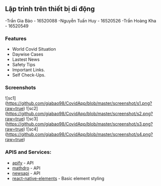 ## Lập trình trên thiết bị di động
-Trần Gia Bảo - 16520088
-Nguyễn Tuấn Huy - 16520526
-Trần Hoàng Kha - 16520549


### Features

- World Covid Situation
- Daywise Cases
- Lastest News
- Safety Tips
- Important Links.
- Self Check-Ups.

### Screenshots

![sc1] (https://github.com/giabao98/CovidApp/blob/master/screenshot/s1.png?raw=true)
![sc2] (https://github.com/giabao98/CovidApp/blob/master/screenshot/s2.png?raw=true)
![sc3] (https://github.com/giabao98/CovidApp/blob/master/screenshot/s3.png?raw=true)
![sc4] (https://github.com/giabao98/CovidApp/blob/master/screenshot/s4.png?raw=true)

### APIS and Services:

- [apify](api.apify.com/) - API
- [mathdro](https://covid19.mathdro.id/api) - API
- [newsapi](https://newsapi.org/) - API
- [react-native-elements](https://react-native-elements.github.io/react-native-elements/) - Basic element styling
